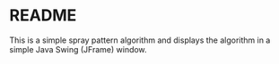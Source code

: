 # README
This is a simple spray pattern algorithm and displays the algorithm in a simple Java Swing (JFrame) window.

